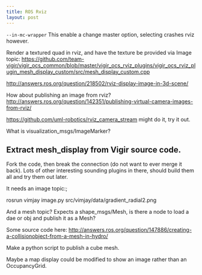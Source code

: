 ```yaml
---
title: ROS Rviz
layout: post
---
```


`--in-mc-wrapper` This enable a change master option, selecting crashes rviz however.


Render a textured quad in rviz, and have the texture be provided via Image topic:
https://github.com/team-vigir/vigir_ocs_common/blob/master/vigir_ocs_rviz_plugins/vigir_ocs_rviz_plugin_mesh_display_custom/src/mesh_display_custom.cpp

http://answers.ros.org/question/218502/rviz-display-image-in-3d-scene/


How about publishing an image from rviz?
http://answers.ros.org/question/142351/publishing-virtual-camera-images-from-rviz/

https://github.com/uml-robotics/rviz_camera_stream might do it, try it out.

What is visualization_msgs/ImageMarker?

## Extract mesh_display from Vigir source code.

Fork the code, then break the connection (do not want to ever merge it back).
Lots of other interesting sounding plugins in there, should build them all and try them out later.

It needs an image topic:;

  rosrun vimjay image.py src/vimjay/data/gradient_radial2.png

And a mesh topic?
Expects a shape_msgs/Mesh, is there a node to load a dae or obj and publish it as a Mesh?

Some source code here:
http://answers.ros.org/question/147886/creating-a-collisionobject-from-a-mesh-in-hydro/

Make a python script to publish a cube mesh.

Maybe a map display could be modified to show an image rather than an OccupancyGrid.
